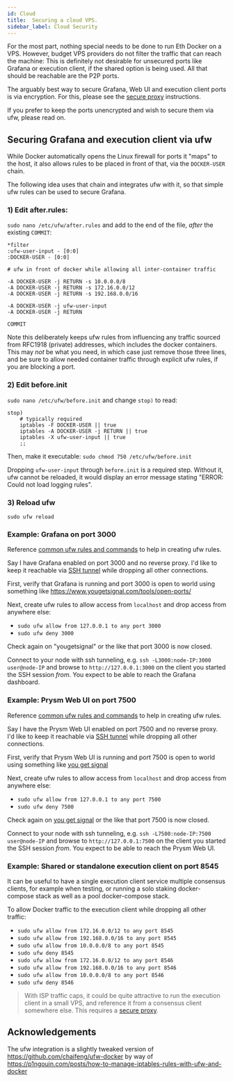 ```yaml
---
id: Cloud
title:  Securing a cloud VPS.
sidebar_label: Cloud Security
---
```


For the most part, nothing special needs to be done to run Eth Docker on a VPS. However, budget VPS providers do not
filter the traffic that can reach the machine: This is definitely not desirable for unsecured ports like Grafana
or execution client, if the shared option is being used. All that should be reachable are the P2P ports.

The arguably best way to secure Grafana, Web UI and execution client ports is via encryption. For this, please see the [secure proxy](../Usage/ReverseProxy.md)
instructions.

If you prefer to keep the ports unencrypted and wish to secure them via ufw, please read on.
## Securing Grafana and execution client via ufw

While Docker automatically opens the Linux firewall for ports it "maps" to the host, it also
allows rules to be placed in front of that, via the `DOCKER-USER` chain.

The following idea uses that chain and integrates ufw with it, so that simple ufw rules can
be used to secure Grafana.

### 1) Edit after.rules:

`sudo nano /etc/ufw/after.rules` and add to the end of the file, *after* the existing `COMMIT`:

```
*filter
:ufw-user-input - [0:0]
:DOCKER-USER - [0:0]

# ufw in front of docker while allowing all inter-container traffic

-A DOCKER-USER -j RETURN -s 10.0.0.0/8
-A DOCKER-USER -j RETURN -s 172.16.0.0/12
-A DOCKER-USER -j RETURN -s 192.168.0.0/16

-A DOCKER-USER -j ufw-user-input
-A DOCKER-USER -j RETURN

COMMIT
```

Note this deliberately keeps ufw rules from influencing any traffic sourced from RFC1918 (private) addresses, which includes the
docker containers.  This may *not* be what you need, in which case just remove those three lines, and be sure to allow needed
container traffic through explicit ufw rules, if you are blocking a port.

### 2) Edit before.init

`sudo nano /etc/ufw/before.init` and change `stop)` to read:

```
stop)
    # typically required
    iptables -F DOCKER-USER || true
    iptables -A DOCKER-USER -j RETURN || true
    iptables -X ufw-user-input || true
    ;;
```

Then, make it executable: `sudo chmod 750 /etc/ufw/before.init`

Dropping `ufw-user-input` through `before.init` is a required step. Without it, ufw cannot be reloaded, it would display an error message
stating "ERROR: Could not load logging rules".

### 3) Reload ufw

`sudo ufw reload`

### Example: Grafana on port 3000

Reference [common ufw rules and commands](https://www.digitalocean.com/community/tutorials/ufw-essentials-common-firewall-rules-and-commands)
to help in creating ufw rules.

Say I have Grafana enabled on port 3000 and no reverse proxy. I'd like to keep it reachable via [SSH tunnel](https://www.howtogeek.com/168145/how-to-use-ssh-tunneling/)
while dropping all other connections.

First, verify that Grafana is running and port 3000 is open to world using something like https://www.yougetsignal.com/tools/open-ports/

Next, create ufw rules to allow access from `localhost` and drop access from anywhere else:

- `sudo ufw allow from 127.0.0.1 to any port 3000`
- `sudo ufw deny 3000`

Check again on "yougetsignal" or the like that port 3000 is now closed.

Connect to your node with ssh tunneling, e.g. `ssh -L3000:node-IP:3000 user@node-IP` and browse to `http://127.0.0.1:3000` on the client
you started the SSH session *from*. You expect to be able to reach the Grafana dashboard.

### Example: Prysm Web UI on port 7500

Reference [common ufw rules and commands](https://www.digitalocean.com/community/tutorials/ufw-essentials-common-firewall-rules-and-commands)
to help in creating ufw rules.

Say I have the Prysm Web UI enabled on port 7500 and no reverse proxy. I'd like to keep it reachable via [SSH tunnel](https://www.howtogeek.com/168145/how-to-use-ssh-tunneling/)
while dropping all other connections.

First, verify that Prysm Web UI is running and port 7500 is open to world using something like [you get signal](https://www.yougetsignal.com/tools/open-ports/)

Next, create ufw rules to allow access from `localhost` and drop access from anywhere else:

- `sudo ufw allow from 127.0.0.1 to any port 7500`
- `sudo ufw deny 7500`

Check again on [you get signal](https://www.yougetsignal.com/tools/open-ports/) or the like that port 7500 is now closed.

Connect to your node with ssh tunneling, e.g. `ssh -L7500:node-IP:7500 user@node-IP` and browse to `http://127.0.0.1:7500` on the client
you started the SSH session *from*. You expect to be able to reach the Prysm Web UI.

### Example: Shared or standalone execution client on port 8545

It can be useful to have a single execution client service multiple consensus clients, for example when testing, or running a solo staking docker-compose stack as well as a pool docker-compose stack.

To allow Docker traffic to the execution client while dropping all other traffic:
- `sudo ufw allow from 172.16.0.0/12 to any port 8545`
- `sudo ufw allow from 192.168.0.0/16 to any port 8545`
- `sudo ufw allow from 10.0.0.0/8 to any port 8545`
- `sudo ufw deny 8545`
- `sudo ufw allow from 172.16.0.0/12 to any port 8546`
- `sudo ufw allow from 192.168.0.0/16 to any port 8546`
- `sudo ufw allow from 10.0.0.0/8 to any port 8546`
- `sudo ufw deny 8546`

> With ISP traffic caps, it could be quite attractive to run the execution client in a small VPS, and reference it from a consensus client somewhere
> else. This requires a [secure proxy](../Usage/ReverseProxy.md).
## Acknowledgements

The ufw integration is a slightly tweaked version of https://github.com/chaifeng/ufw-docker by way 
of https://p1ngouin.com/posts/how-to-manage-iptables-rules-with-ufw-and-docker
